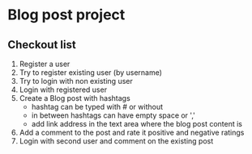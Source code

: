 # Blog post project

## Checkout list
1. Register a user 
2. Try to register existing user (by username)
2. Try to login with non existing user
3. Login with registered user
4. Create a Blog post with hashtags 
    * hashtag can be typed with # or without
    * in between hashtags can have empty space or ',' 
    * add link address in the text area where the blog post content is
5. Add a comment to the post and rate it positive and negative ratings
6. Login with second user and comment on the existing post